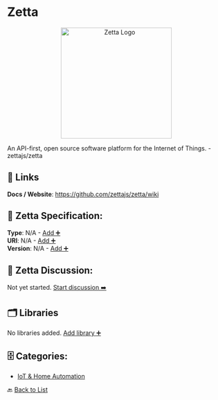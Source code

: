 # Zetta
<p align="center">
    <img width="256" src="https://raw.githubusercontent.com/apis-list/apis-list/main/apis/zetta/logo_256x256.png" alt="Zetta Logo"/>
</p>
An API-first, open source software platform for the Internet of Things.  - zettajs/zetta

##  🔗 Links
**Docs / Website**: https://github.com/zettajs/zetta/wiki

## 🧬 Zetta Specification:
**Type**: N/A - [Add ➕](https://github.com/apis-list/apis-list/edit/main/apis.yaml#L23047)  
**URI**: N/A - [Add ➕](https://github.com/apis-list/apis-list/edit/main/apis.yaml#L23047)  
**Version**: N/A - [Add ➕](https://github.com/apis-list/apis-list/edit/main/apis.yaml#L23047)

## 💬 Zetta Discussion:
Not yet started. [Start discussion ➡️](https://github.com/apis-list/apis-list/discussions/new)

## 🗂️ Libraries

No libraries added. [Add library ➕](https://github.com/apis-list/apis-list/edit/main/apis.yaml#L23047)    


## 🗄️ Categories:
- [IoT & Home Automation](https://github.com/apis-list/apis-list#iot--home-automation-)

🔙  [Back to List](https://github.com/apis-list/apis-list)
